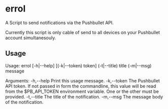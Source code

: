 errol
================================================================================

A Script to send notifications via the Pushbullet API.

Currently this script is only cable of send to all devices on your Pushbullet
account simultanesouly.

Usage
----------------------------------------

Usage:
    errol
        [-h|--help]
        [(-k|--token) token]
        (-t|--title) title
        (-m|--msg) message

Arguments:
    -h,--help
        Print this usage message.
    -k,--token
        The Pushbullet API token. If not passed in form the commandline, this
        value will be read from the $PB_API_TOKEN environment variable. One or
        the other must be provided.
    -t,--title
        The title of the notification.
    -m,--msg
        The message body of the notification.

